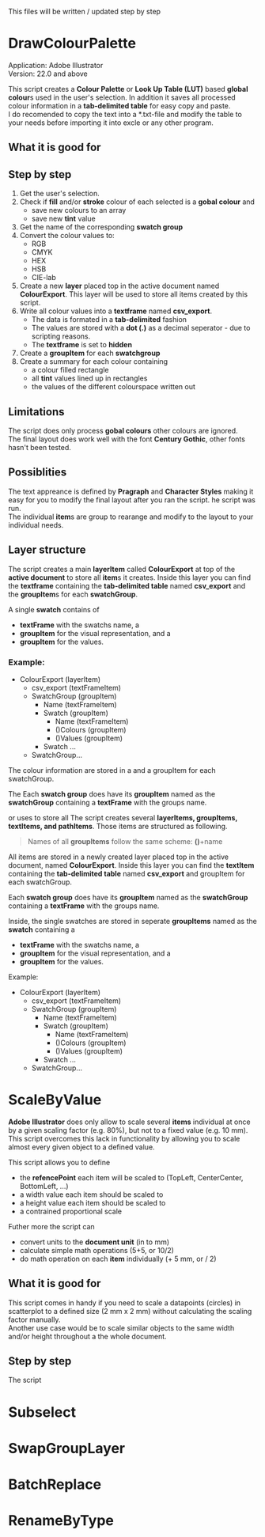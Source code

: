 
This files will be written / updated step by step

# DrawColourPalette
Application: Adobe Illustrator<br>
Version: 22.0 and above

This script creates a **Colour Palette** or  **Look Up Table (LUT)** based **global colour**s used in the user's selection. In addition it saves all processed colour information in a **tab-delimited table** for easy copy and paste. <br> I do recomended to copy the text into a *.txt-file and modify the table to your needs before importing it into excle or any other program.

## What it is good for


## Step by step
1. Get the user's selection.
2. Check if **fill** and/or **stroke** colour of each selected is a **gobal colour** and
    - save new colours to an array
    - save new **tint** value
3. Get the name of the corresponding **swatch group**
4. Convert the colour values to:
   - RGB
   - CMYK
   - HEX
   - HSB
   - CIE-lab
5. Create a new **layer** placed top in the active document named **ColourExport**. This layer will be used to store all items created by this script.
6. Write all colour values into a **textframe** named **csv_export**.
   - The data is formated in a **tab-delimited** fashion
   - The values are stored with a **dot (.)** as a decimal seperator - due to scripting reasons.
   - The **textframe** is set to **hidden**
7. Create a **groupItem** for each **swatchgroup**
8. Create a summary for each colour containing
   - a colour filled rectangle
   - all **tint** values lined up in rectangles
   - the values of the different colourspace written out

## Limitations
The script does only process **gobal colours** other colours are ignored. <br> 
The final layout does work well with the font **Century Gothic**, other fonts hasn't been tested.

## Possiblities
The text appreance is defined by **Pragraph** and **Character Styles** making it easy for you to modify the final layout after you ran the script.
he script was run. <br>
The individual **item**s are group to rearange and modify to the layout to your individual needs.


## Layer structure
The script creates a main **layerItem** called **ColourExport** at top of the **active document** to store all **item**s it creates. Inside this layer you can find the **textframe** containing the **tab-delimited table** named **csv_export** and the **groupItem**s for each **swatchGroup**.

A single **swatch** contains of 
- **textFrame** with the swatchs name, a 
- **groupItem** for the visual representation, and a
- **groupItem** for the values.

### Example:

* ColourExport (layerItem)
  * csv_export (textFrameItem)
  * SwatchGroup (groupItem)
    * Name (textFrameItem)
    * Swatch (groupItem)
      * Name (textFrameItem)
      * ()Colours (groupItem)
      * ()Values (groupItem)
    * Swatch ...
  * SwatchGroup...


The colour information are stored in a  and a groupItem for each swatchGroup.

The Each **swatch group** does have its **groupItem** named as the **swatchGroup** containing a **textFrame** with the groups name.

or uses to store all 
The script creates several **layerItems, groupItems, textItems, and pathItems**. Those items are structured as following.

> Names of all **groupItems** follow the same scheme: **()**+name

All items are stored in a newly created layer placed top in the active document, named **ColourExport**. Inside this layer you can find the **textItem** containing the **tab-delimited table** named **csv_export** and groupItem for each swatchGroup.

Each **swatch group** does have its **groupItem** named as the **swatchGroup** containing a **textFrame** with the groups name.

Inside, the single swatches are stored in seperate **groupItems** named as the **swatch** containing a 

* **textFrame** with the swatchs name, a 
* **groupItem** for the visual representation, and a
* **groupItem** for the values.

Example:

* ColourExport (layerItem)
  * csv_export (textFrameItem)
  * SwatchGroup (groupItem)
    * Name (textFrameItem)
    * Swatch (groupItem)
      * Name (textFrameItem)
      * ()Colours (groupItem)
      * ()Values (groupItem)
    * Swatch ...
  * SwatchGroup...

# ScaleByValue
**Adobe Illustrator** does only allow to scale several **items** individual at once by a given scaling factor (e.g. 80%), but not to a fixed value (e.g. 10 mm). This script overcomes this lack in functionality by allowing you to scale almost every given object to a defined value.

This script allows you to define
- the **refencePoint** each item will be scaled to (TopLeft, CenterCenter, BottomLeft, ...)
- a width value each item should be scaled to
- a height value each item should be scaled to
- a contrained proportional scale

Futher more the script can 
- convert units to the **document unit** (in to mm)
- calculate simple math operations (5+5, or 10/2)
- do math operation on each **item** individually (+ 5 mm, or / 2)

## What it is good for
This script comes in handy if you need to scale a datapoints (circles) in scatterplot to a defined size (2 mm x 2 mm) without calculating the scaling factor manually. <br>
Another use case would be to scale similar objects to the same width and/or height throughout a the whole document.

## Step by step

The script 

# Subselect
# SwapGroupLayer
# BatchReplace
# RenameByType
   